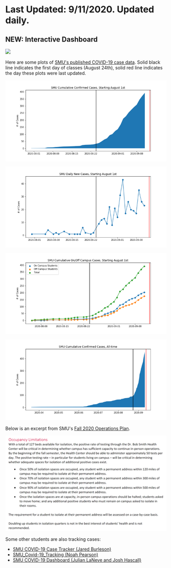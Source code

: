 # Last Updated: 9/11/2020. Updated daily.

## NEW: Interactive Dashboard
<div class='tableauPlaceholder' id='viz1599210612074' style='position: relative'><noscript><a href='https://public.tableau.com/views/SMUCOVID-19InteractiveDashboard/Dashboard?:language=en&:display_count=y&publish=yes&:origin=viz_share_link'><img alt=' ' src='https:&#47;&#47;public.tableau.com&#47;static&#47;images&#47;SM&#47;SMUCOVID-19InteractiveDashboard&#47;Dashboard&#47;1_rss.png' style='border: none' /></a></noscript><object class='tableauViz'  style='display:none;'><param name='host_url' value='https%3A%2F%2Fpublic.tableau.com%2F' /> <param name='embed_code_version' value='3' /> <param name='site_root' value='' /><param name='name' value='SMUCOVID-19InteractiveDashboard&#47;Dashboard' /><param name='tabs' value='no' /><param name='toolbar' value='yes' /><param name='static_image' value='https:&#47;&#47;public.tableau.com&#47;static&#47;images&#47;SM&#47;SMUCOVID-19InteractiveDashboard&#47;Dashboard&#47;1.png' /> <param name='animate_transition' value='yes' /><param name='display_static_image' value='yes' /><param name='display_spinner' value='yes' /><param name='display_overlay' value='yes' /><param name='display_count' value='yes' /><param name='language' value='en' /></object></div>


Here are some plots of [SMU's published COVID-19 case data](https://blog.smu.edu/coronavirus-covid-19/cases/). Solid black line indicates the first day of classes (August 24th), solid red line indicates the day these plots were last updated.

![](cumulative_cases_starting_august.png)

![](daily_new_cases_starting_august.png)

![](cumulative_on_off_cases_starting_august.png)

![](cumulative_cases_all_time.png)

Below is an excerpt from SMU's [Fall 2020 Operations Plan](https://smu.app.box.com/s/rrp4y7vgndry6kb8xhrmtxdcbdftjs85).

![](operations_plan_excerpt.png)

Some other students are also tracking cases:
<ul>
<li> <a href="https://github.com/jared-burleson/SMU_COVID_Case_Tracker">SMU COVID-19 Case Tracker (Jared Burleson)</a>
<li> <a href="https://github.com/NoahPearson/SMU_Covid-19_Tracking">SMU_Covid-19_Tracking (Noah Pearson)</a>
<li> <a href="http://covid.smuaiclub.com/">SMU COVID-19 Dashboard (Julian LaNeve and Josh Hascall)</a>
  
</ul>
